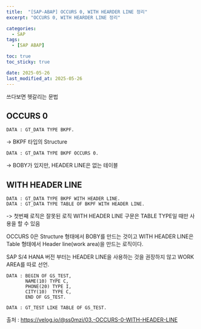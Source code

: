 ```yaml
---
title:  "[SAP-ABAP] OCCURS 0, WITH HEARDER LINE 정리"
excerpt: "OCCURS 0, WITH HEARDER LINE 정리"

categories:
  - SAP
tags:
  - [SAP ABAP]

toc: true
toc_sticky: true

date: 2025-05-26
last_modified_at: 2025-05-26
---
```


쓰다보면 헷갈리는 문법

## OCCURS 0

```
DATA : GT_DATA TYPE BKPF.
```
-> BKPF 타입의 Structure

```
DATA : GT_DATA TYPE BKPF OCCURS 0.
```
-> BOBY가 있지만, HEADER LINE은 없는 테이블


## WITH HEADER LINE

```
DATA : GT_DATA TYPE BKPF WITH HEADER LINE.
DATA : GT_DATA TYPE TABLE OF BKPF WITH HEADER LINE.
```
-> 첫번째 로직은 잘못된 로직
WITH HEADER LINE 구문은 TABLE TYPE일 때만 사용을 할 수 있음

OCCURS 0은 Structure 형태에서 BOBY를 만드는 것이고 
WITH HEADER LINE은 Table 형태에서 Header line(work area)을 만드는 로직이다.

SAP S/4 HANA 버전 부터는 HEADER LINE을 사용하는 것을 권장하지 않고
WORK AREA를 따로 선언.

```
DATA : BEGIN OF GS_TEST,
       NAME(10) TYPE C,
       PHONE(20) TYPE I,
       CITY(10)  TYPE C,
       END OF GS_TEST.

DATA : GT_TEST LIKE TABLE OF GS_TEST.
```


출처 : <https://velog.io/@ss0mzi/03.-OCCURS-0-WITH-HEADER-LINE>
